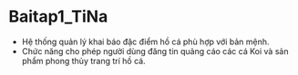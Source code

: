 # Baitap1_TiNa
- Hệ thống quản lý khai báo đặc điểm hồ cá phù hợp với bản mệnh. 
- Chức năng cho phép người dùng đăng tin quảng cáo các cá Koi và sản phẩm phong thủy trang trí hồ cá.
